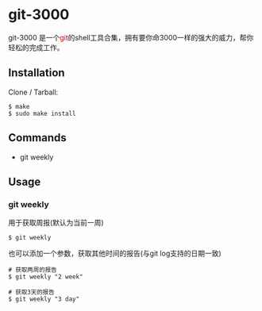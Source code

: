 # git-3000 

git-3000 是一个<span style="color:#c00">git</span>的shell工具合集，拥有要你命3000一样的强大的威力，帮你轻松的完成工作。

## Installation
Clone / Tarball:

```
$ make
$ sudo make install
```

## Commands

- git weekly

## Usage

### git weekly

用于获取周报(默认为当前一周)  

```
$ git weekly
```

也可以添加一个参数，获取其他时间的报告(与git log支持的日期一致)

```
# 获取两周的报告
$ git weekly "2 week"

# 获取3天的报告
$ git weekly "3 day"
```





